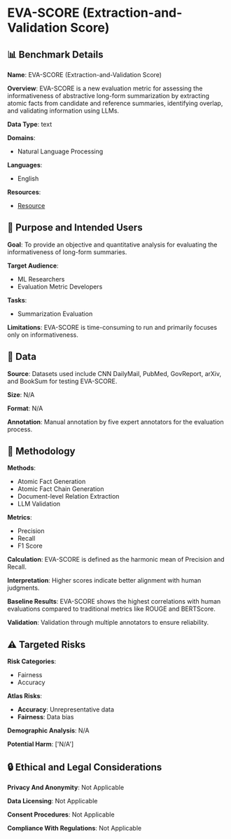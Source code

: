 # EVA-SCORE (Extraction-and-Validation Score)

## 📊 Benchmark Details

**Name**: EVA-SCORE (Extraction-and-Validation Score)

**Overview**: EVA-SCORE is a new evaluation metric for assessing the informativeness of abstractive long-form summarization by extracting atomic facts from candidate and reference summaries, identifying overlap, and validating information using LLMs.

**Data Type**: text

**Domains**:
- Natural Language Processing

**Languages**:
- English

**Resources**:
- [Resource](https://arxiv.org/abs/2407.04969)

## 🎯 Purpose and Intended Users

**Goal**: To provide an objective and quantitative analysis for evaluating the informativeness of long-form summaries.

**Target Audience**:
- ML Researchers
- Evaluation Metric Developers

**Tasks**:
- Summarization Evaluation

**Limitations**: EVA-SCORE is time-consuming to run and primarily focuses only on informativeness.

## 💾 Data

**Source**: Datasets used include CNN DailyMail, PubMed, GovReport, arXiv, and BookSum for testing EVA-SCORE.

**Size**: N/A

**Format**: N/A

**Annotation**: Manual annotation by five expert annotators for the evaluation process.

## 🔬 Methodology

**Methods**:
- Atomic Fact Generation
- Atomic Fact Chain Generation
- Document-level Relation Extraction
- LLM Validation

**Metrics**:
- Precision
- Recall
- F1 Score

**Calculation**: EVA-SCORE is defined as the harmonic mean of Precision and Recall.

**Interpretation**: Higher scores indicate better alignment with human judgments.

**Baseline Results**: EVA-SCORE shows the highest correlations with human evaluations compared to traditional metrics like ROUGE and BERTScore.

**Validation**: Validation through multiple annotators to ensure reliability.

## ⚠️ Targeted Risks

**Risk Categories**:
- Fairness
- Accuracy

**Atlas Risks**:
- **Accuracy**: Unrepresentative data
- **Fairness**: Data bias

**Demographic Analysis**: N/A

**Potential Harm**: ['N/A']

## 🔒 Ethical and Legal Considerations

**Privacy And Anonymity**: Not Applicable

**Data Licensing**: Not Applicable

**Consent Procedures**: Not Applicable

**Compliance With Regulations**: Not Applicable
